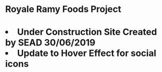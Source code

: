 <h1>Royale Ramy Foods Project<h1>
<li>Under Construction Site Created by SEAD 30/06/2019</li>
<li>Update to Hover Effect for social icons</li>
